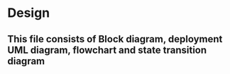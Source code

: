 # Design

## This file consists of Block diagram, deployment UML diagram, flowchart and state transition diagram
